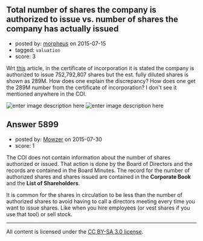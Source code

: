 ## Total number of shares the company is authorized to issue vs. number of shares the company has actually issued

- posted by: [morpheus](https://stackexchange.com/users/49543/morpheus) on 2015-07-15
- tagged: `valuation`
- score: 3

Wrt [this](https://vcexperts.com/reference/buzz/1517) article, in the certificate of incorporation it is stated the company is authorized to issue 752,792,807 shares but the est. fully diluted shares is shown as 289M. How does one explain the discrepancy? How does one get the 289M number from the certificate of incorporation? I don't see it mentioned anywhere in the COI.

![enter image description here][1]
![enter image description here][2]


  [1]: http://i.stack.imgur.com/J4ZrO.png
  [2]: http://i.stack.imgur.com/Zr3P2.png


## Answer 5899

- posted by: [Mowzer](https://stackexchange.com/users/1803081/mowzer) on 2015-07-30
- score: 1

The COI does not contain information about the number of shares authorized or issued. That action is done by the Board of Directors and the records are contained in the Board Minutes. The record for the number of authorized shares and shares issued are contained in the **Corporate Book** and the **List of Shareholders**.

It is common for the shares in circulation to be less than the number of authorized shares to avoid having to call a directors meeting every time you want to issue shares. Like when you hire employees (or vest shares if you use that tool) or sell stock.



---

All content is licensed under the [CC BY-SA 3.0 license](https://creativecommons.org/licenses/by-sa/3.0/).
